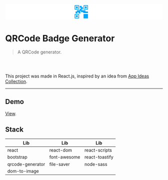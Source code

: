 ![](https://github.com/EduardoRotundaro/qrcode-badge-generator/blob/master/docs/cover.png?raw=true)

# QRCode Badge Generator

> A QRCode generator. 

### &nbsp;

This project was made in React.js, inspired by an idea from [App Ideas Collection](https://github.com/florinpop17/app-ideas).

---

## Demo

[View](https://github.com/EduardoRotundaro/qrcode-badge-generator/).

## Stack

| Lib | Lib | Lib |
| ------ | ------ | ------ |
| react | react-dom | react-scripts |
| bootstrap | font-awesome | react-toastify |
| qrcode-generator | file-saver | node-sass |
| dom-to-image | &nbsp; | &nbsp; |
